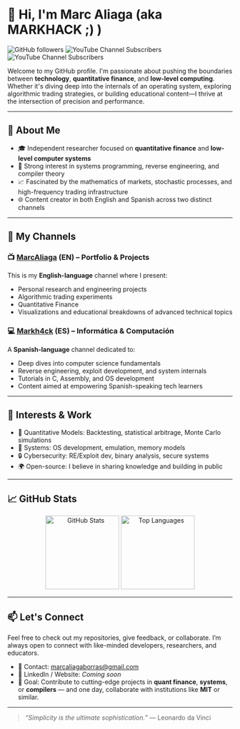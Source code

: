 # 👋 Hi, I'm Marc Aliaga (aka MARKHACK ;) )

![GitHub followers](https://img.shields.io/github/followers/markh4ck?style=social)
![YouTube Channel Subscribers](https://img.shields.io/youtube/channel/subscribers/UC9oPAy4zAJRZr-kvFy0vQEg?label=MarcAliaga%20YouTube&style=social)
![YouTube Channel Subscribers](https://img.shields.io/youtube/channel/subscribers/UCqF_qykz2dEVUVoAJWkPq8w?label=Markh4ck%20YouTube&style=social)

Welcome to my GitHub profile. I'm passionate about pushing the boundaries between **technology**, **quantitative finance**, and **low-level computing**. Whether it's diving deep into the internals of an operating system, exploring algorithmic trading strategies, or building educational content—I thrive at the intersection of precision and performance.

---

## 🧠 About Me

- 🎓 Independent researcher focused on **quantitative finance** and **low-level computer systems**
- 🔧 Strong interest in systems programming, reverse engineering, and compiler theory
- 📈 Fascinated by the mathematics of markets, stochastic processes, and high-frequency trading infrastructure
- 🌐 Content creator in both English and Spanish across two distinct channels

---

## 🎥 My Channels

### 📺 [MarcAliaga](https://www.youtube.com/@MarcAliaga) (EN) – Portfolio & Projects

This is my **English-language** channel where I present:

- Personal research and engineering projects
- Algorithmic trading experiments
- Quantitative Finance
- Visualizations and educational breakdowns of advanced technical topics

### 💻 [Markh4ck](https://www.youtube.com/@Markh4ck) (ES) – Informática & Computación

A **Spanish-language** channel dedicated to:

- Deep dives into computer science fundamentals
- Reverse engineering, exploit development, and system internals
- Tutorials in C, Assembly, and OS development
- Content aimed at empowering Spanish-speaking tech learners

---

## 💼 Interests & Work

- 🧮 Quantitative Models: Backtesting, statistical arbitrage, Monte Carlo simulations
- 🧬 Systems: OS development, emulation, memory models
- 🔒 Cybersecurity: RE/Exploit dev, binary analysis, secure systems
- 🌍 Open-source: I believe in sharing knowledge and building in public

---

## 📈 GitHub Stats

<p align="center">
  <img src="https://github-readme-stats.vercel.app/api?username=markh4ck&show_icons=true&theme=radical" alt="GitHub Stats" height="165">
  <img src="https://github-readme-stats.vercel.app/api/top-langs/?username=markh4ck&layout=compact&theme=radical" alt="Top Languages" height="165">
</p>

---

## 📫 Let's Connect

Feel free to check out my repositories, give feedback, or collaborate. I’m always open to connect with like-minded developers, researchers, and educators.

- 📧 Contact: marcaliagaborras@gmail.com  
- 🔗 LinkedIn / Website: *Coming soon*  
- 🎯 Goal: Contribute to cutting-edge projects in **quant finance**, **systems**, or **compilers** — and one day, collaborate with institutions like **MIT** or similar.

---

> *“Simplicity is the ultimate sophistication.”* — Leonardo da Vinci
